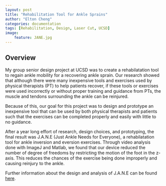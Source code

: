 ```yaml
---
layout: post
title: "Rehabilitation Tool for Ankle Sprains"
author: "Elton Cheng"
categories: documentation
tags: [Rehabilitation, Design, Laser Cut, UCSD]
image:
    feature: JANE.jpg
---
```


## Overview
My group senior design project at UCSD was to create a rehabilatation tool to regain ankle mobility for a recovering ankle sprain. Our research showed that although there were many inexpensive tools and exercises used by physical therapists (PT) to help patients recover, if these tools or exercises were used incorrectly or without proper training and guidance from PTs, the muscle and tendons surrounding the ankle can be reinjured.

Because of this, our goal for this project was to design and prototype an inexpensive tool that can be used by both physical therapists and patients such that the exercises can be completed properly and easily with little to no guidance.

After a year long effort of research, design choices, and prototyping, the final result was J.A.N.E (Just Ankle Needs for Everyone), a rehabilatation tool for ankle inversion and eversion exercises. Through video analysis done with ImageJ and Matlab, we found that our device reduced the number of degree of freedoms by restricting the motion of the foot in the z-axis. This reduces the chances of the exercise being done improperly and causing reinjury to the ankle.

Further information about the design and analysis of J.A.N.E can be found [here].

[here]:<http://beweb.ucsd.edu/courses/senior-design/projects/2014/project_6/index.html>
